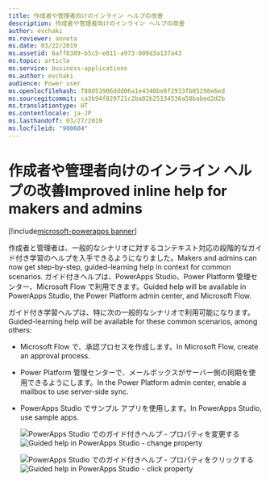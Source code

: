 ```yaml
---
title: 作成者や管理者向けのインライン ヘルプの改善
description: 作成者や管理者向けのインライン ヘルプの改善
author: evchaki
ms.reviewer: anneta
ms.date: 03/22/2019
ms.assetid: 6aff0389-b5c5-e811-a973-000d3a137a43
ms.topic: article
ms.service: business-applications
ms.author: evchaki
audience: Power user
ms.openlocfilehash: f88053906ddd06a1e4340be8f2933fb85298e6ed
ms.sourcegitcommit: ca3b94f829721c2ba02b25134536a58babed2d2b
ms.translationtype: HT
ms.contentlocale: ja-JP
ms.lasthandoff: 03/27/2019
ms.locfileid: "900604"
---
```

# <a name="improved-inline-help-for-makers-and-admins"></a><span data-ttu-id="f16a1-103">作成者や管理者向けのインライン ヘルプの改善</span><span class="sxs-lookup"><span data-stu-id="f16a1-103">Improved inline help for makers and admins</span></span>


[!include[microsoft-powerapps banner](../includes/microsoft-powerapps.md)]

<span data-ttu-id="f16a1-104">作成者と管理者は、一般的なシナリオに対するコンテキスト対応の段階的なガイド付き学習のヘルプを入手できるようになりました。</span><span class="sxs-lookup"><span data-stu-id="f16a1-104">Makers and admins can now get step-by-step, guided-learning help in context for common scenarios.</span></span> <span data-ttu-id="f16a1-105">ガイド付きヘルプは、PowerApps Studio、Power Platform 管理センター、Microsoft Flow で利用できます。</span><span class="sxs-lookup"><span data-stu-id="f16a1-105">Guided help will be available in PowerApps Studio, the Power Platform admin center, and Microsoft Flow.</span></span>

<span data-ttu-id="f16a1-106">ガイド付き学習ヘルプは、特に次の一般的なシナリオで利用可能になります。</span><span class="sxs-lookup"><span data-stu-id="f16a1-106">Guided-learning help will be available for these common scenarios, among others:</span></span>

- <span data-ttu-id="f16a1-107">Microsoft Flow で、承認プロセスを作成します。</span><span class="sxs-lookup"><span data-stu-id="f16a1-107">In Microsoft Flow, create an approval process.</span></span>
- <span data-ttu-id="f16a1-108">Power Platform 管理センターで、メールボックスがサーバー側の同期を使用できるようにします。</span><span class="sxs-lookup"><span data-stu-id="f16a1-108">In the Power Platform admin center, enable a mailbox to use server-side sync.</span></span>
- <span data-ttu-id="f16a1-109">PowerApps Studio でサンプル アプリを使用します。</span><span class="sxs-lookup"><span data-stu-id="f16a1-109">In PowerApps Studio, use sample apps.</span></span>

  <span data-ttu-id="f16a1-110">![PowerApps Studio でのガイド付きヘルプ - プロパティを変更する](media/GuidedHelp1.png "PowerApps Studio でのガイド付きヘルプ - プロパティを変更する")</span><span class="sxs-lookup"><span data-stu-id="f16a1-110">![Guided help in PowerApps Studio - change property](media/GuidedHelp1.png "Guided help in PowerApps Studio - change property")</span></span>

  <span data-ttu-id="f16a1-111">![PowerApps Studio でのガイド付きヘルプ - プロパティをクリックする](media/GuidedHelp2.png "PowerApps Studio でのガイド付きヘルプ - プロパティをクリックする")</span><span class="sxs-lookup"><span data-stu-id="f16a1-111">![Guided help in PowerApps Studio - click property](media/GuidedHelp2.png "Guided help in PowerApps Studio - click property")</span></span>
